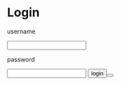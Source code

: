 

<!DOCTYPE html>
<html>

<head>
  <meta charset="utf-8">
  <meta name="viewport" content="width=device-width">
  <title>replit</title>
  <link href="style.css" rel="stylesheet" type="text/css" />
</head>
<body>
  <h1>
     Login
  </h1>

  <p>
     username
  </p>
  <input name="" value ="" />
  <p>
     password
  </p>
  <input name="" value =""type="password" />
  <button>login<button/>

  <script src="script.js"></script>
</body>

  </html>
